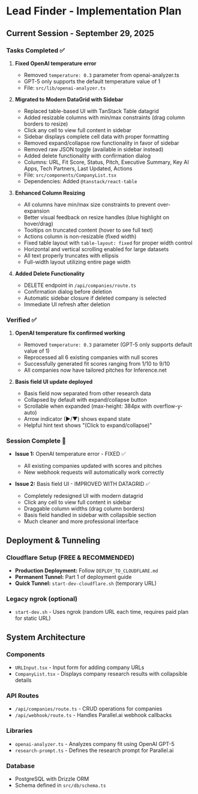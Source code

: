 # Lead Finder - Implementation Plan

## Current Session - September 29, 2025

### Tasks Completed ✅
1. **Fixed OpenAI temperature error**
   - Removed `temperature: 0.3` parameter from openai-analyzer.ts
   - GPT-5 only supports the default temperature value of 1
   - File: `src/lib/openai-analyzer.ts`

2. **Migrated to Modern DataGrid with Sidebar**
   - Replaced table-based UI with TanStack Table datagrid
   - Added resizable columns with min/max constraints (drag column borders to resize)
   - Click any cell to view full content in sidebar
   - Sidebar displays complete cell data with proper formatting
   - Removed expand/collapse row functionality in favor of sidebar
   - Removed raw JSON toggle (available in sidebar instead)
   - Added delete functionality with confirmation dialog
   - Columns: URL, Fit Score, Status, Pitch, Executive Summary, Key AI Apps, Tech Partners, Last Updated, Actions
   - File: `src/components/CompanyList.tsx`
   - Dependencies: Added `@tanstack/react-table`
   
3. **Enhanced Column Resizing**
   - All columns have min/max size constraints to prevent over-expansion
   - Better visual feedback on resize handles (blue highlight on hover/drag)
   - Tooltips on truncated content (hover to see full text)
   - Actions column is non-resizable (fixed width)
   - Fixed table layout with `table-layout: fixed` for proper width control
   - Horizontal and vertical scrolling enabled for large datasets
   - All text properly truncates with ellipsis
   - Full-width layout utilizing entire page width
   
4. **Added Delete Functionality**
   - DELETE endpoint in `/api/companies/route.ts`
   - Confirmation dialog before deletion
   - Automatic sidebar closure if deleted company is selected
   - Immediate UI refresh after deletion

### Verified ✅
1. **OpenAI temperature fix confirmed working**
   - Removed `temperature: 0.3` parameter (GPT-5 only supports default value of 1)
   - Reprocessed all 6 existing companies with null scores
   - Successfully generated fit scores ranging from 1/10 to 9/10
   - All companies now have tailored pitches for Inference.net
   
2. **Basis field UI update deployed**
   - Basis field now separated from other research data
   - Collapsed by default with expand/collapse button
   - Scrollable when expanded (max-height: 384px with overflow-y-auto)
   - Arrow indicator (▶/▼) shows expand state
   - Helpful hint text shows "(Click to expand/collapse)"

### Session Complete 🎉
- **Issue 1:** OpenAI temperature error - FIXED ✅
  - All existing companies updated with scores and pitches
  - New webhook requests will automatically work correctly
  
- **Issue 2:** Basis field UI - IMPROVED WITH DATAGRID ✅
  - Completely redesigned UI with modern datagrid
  - Click any cell to view full content in sidebar
  - Draggable column widths (drag column borders)
  - Basis field handled in sidebar with collapsible section
  - Much cleaner and more professional interface

## Deployment & Tunneling

### Cloudflare Setup (FREE & RECOMMENDED)
- **Production Deployment:** Follow `DEPLOY_TO_CLOUDFLARE.md`
- **Permanent Tunnel:** Part 1 of deployment guide
- **Quick Tunnel:** `start-dev-cloudflare.sh` (temporary URL)

### Legacy ngrok (optional)
- `start-dev.sh` - Uses ngrok (random URL each time, requires paid plan for static URL)

## System Architecture

### Components
- `URLInput.tsx` - Input form for adding company URLs
- `CompanyList.tsx` - Displays company research results with collapsible details

### API Routes
- `/api/companies/route.ts` - CRUD operations for companies
- `/api/webhook/route.ts` - Handles Parallel.ai webhook callbacks

### Libraries
- `openai-analyzer.ts` - Analyzes company fit using OpenAI GPT-5
- `research-prompt.ts` - Defines the research prompt for Parallel.ai

### Database
- PostgreSQL with Drizzle ORM
- Schema defined in `src/db/schema.ts`
